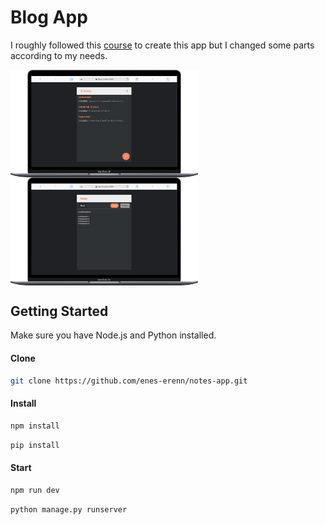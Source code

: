 # Blog App

I roughly followed this [course](https://www.youtube.com/watch?v=tYKRAXIio28) to create this app but I changed some parts according to my needs.

<img width="300" align="center" src="https://raw.githubusercontent.com/enes-erenn/images/main/notes1.png" />
<img width="300" align="center" src="https://raw.githubusercontent.com/enes-erenn/images/main/notes2.png" />

## Getting Started

Make sure you have Node.js and Python installed.

#### Clone

```bash
git clone https://github.com/enes-erenn/notes-app.git
```

#### Install

```bash
npm install
```

```bash
pip install
```

#### Start

```bash
npm run dev
```

```bash
python manage.py runserver
```
